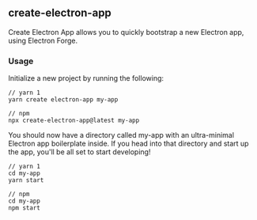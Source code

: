 ## create-electron-app

Create Electron App allows you to quickly bootstrap a new Electron app, using Electron Forge.

### Usage

Initialize a new project by running the following:

```
// yarn 1
yarn create electron-app my-app

// npm
npx create-electron-app@latest my-app
```

You should now have a directory called my-app with an ultra-minimal Electron app boilerplate inside. If you head into that directory and start up the app, you'll be all set to start developing!

```
// yarn 1
cd my-app
yarn start

// npm
cd my-app
npm start
```
